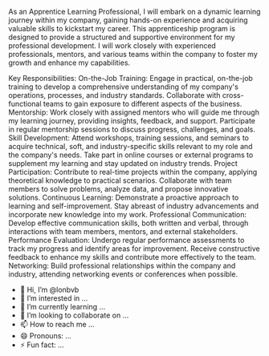 As an Apprentice Learning Professional, I will embark on a dynamic learning journey within my company, gaining hands-on experience and acquiring valuable skills to kickstart my career. This apprenticeship program is designed to provide a structured and supportive environment for my professional development. I will work closely with experienced professionals, mentors, and various teams within the company to foster my growth and enhance my capabilities.

Key Responsibilities:
On-the-Job Training: Engage in practical, on-the-job training to develop a comprehensive understanding of my company's operations, processes, and industry standards. Collaborate with cross-functional teams to gain exposure to different aspects of the business.
Mentorship: Work closely with assigned mentors who will guide me through my learning journey, providing insights, feedback, and support. Participate in regular mentorship sessions to discuss progress, challenges, and goals.
Skill Development: Attend workshops, training sessions, and seminars to acquire technical, soft, and industry-specific skills relevant to my role and the company's needs. Take part in online courses or external programs to supplement my learning and stay updated on industry trends.
Project Participation: Contribute to real-time projects within the company, applying theoretical knowledge to practical scenarios. Collaborate with team members to solve problems, analyze data, and propose innovative solutions.
Continuous Learning: Demonstrate a proactive approach to learning and self-improvement. Stay abreast of industry advancements and incorporate new knowledge into my work.
Professional Communication: Develop effective communication skills, both written and verbal, through interactions with team members, mentors, and external stakeholders. 
Performance Evaluation: Undergo regular performance assessments to track my progress and identify areas for improvement. Receive constructive feedback to enhance my skills and contribute more effectively to the team. 
Networking: Build professional relationships within the company and industry, attending networking events or conferences when possible.
- 👋 Hi, I’m @lonbvb
- 👀 I’m interested in ...
- 🌱 I’m currently learning ...
- 💞️ I’m looking to collaborate on ...
- 📫 How to reach me ...
- 😄 Pronouns: ...
- ⚡ Fun fact: ...

<!---
lonbvb/lonbvb is a ✨ special ✨ repository because its `README.md` (this file) appears on your GitHub profile.
You can click the Preview link to take a look at your changes.
--->
